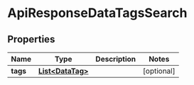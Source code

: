 
# ApiResponseDataTagsSearch

## Properties
Name | Type | Description | Notes
------------ | ------------- | ------------- | -------------
**tags** | [**List&lt;DataTag&gt;**](DataTag.md) |  |  [optional]



